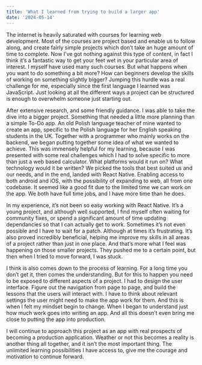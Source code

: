 ```yaml
---
title: 'What I learned from trying to build a larger app'
date: '2024-05-14'
---
```


The internet is heavily saturated with courses for learning web development. Most of the courses are project based and enable us to follow along, and create fairly simple projects which don’t take an huge amount of time to complete. Now I’ve got nothing against this type of content, in fact I think it’s a fantastic way to get your feet wet in your particular area of interest. I myself have used many such courses. But what happens when you want to do something a bit more? How can beginners develop the skills of working on something slightly bigger? Jumping this hurdle was a real challenge for me, especially since the first language I learned was JavaScript. Just looking at all the different ways a project can be structured is enough to overwhelm someone just starting out.

After extensive research, and some friendly guidance. I was able to take the dive into a bigger project. Something that needed a little more planning than a simple To-Do app. An old Polish language teacher of mine wanted to create an app, specific to the Polish language for her English speaking students in the UK. Together with a programmer who mainly works on the backend, we began putting together some idea of what we wanted to achieve. This was immensely helpful for my learning, because I was presented with some real challenges which I had to solve specific to more than just a web based calculator. What platforms would it run on? What technology would it be written? We picked the tools that best suited us and our needs, and in the end, landed with React Native. Enabling access to both android and iOS, with the possibility of expanding to web, all from one codebase. It seemed like a good fit due to the limited time we can work on the app. We both have full time jobs, and I have more time than he does.

In my experience, it’s not been so easy working with React Native. It’s a young project, and although well supported, I find myself often waiting for community fixes, or spend a significant amount of time updating dependancies so that I can actually get to work. Sometimes it’s not even possible and I have to wait for a patch. Although at times it’s frustrating. It’s also proved incredibly beneficial, helping me improve my skills in all areas of a project rather than just in one place. And that’s more what I feel was happening on those smaller projects. They pushed me to a certain point, but then when I tried to move forward, I was stuck.

I think is also comes down to the process of learning. For a long time you don’t get it, then comes the understanding. But for this to happen you need to be exposed to different aspects of a project. I had to design the user interface. Figure out the navigation from page to page, and build the lessons that the users will interact with. I have to think about relevant settings the user might need to make the app work for them. And this is when I felt my mindset begin to change. When I began to understand just how much work goes into writing an app. And all this doesn’t even bring me close to putting the app into production.

I will continue to approach this project as an app with real prospects of becoming a production application. Weather or not this becomes a reality is another thing all together, and it isn’t the most important thing. The unlimited learning possibilities I have access to, give me the courage and motivation to continue forward.
